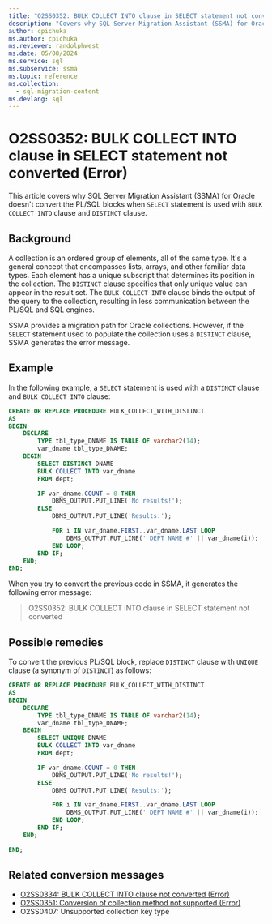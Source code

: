 ```yaml
---
title: "O2SS0352: BULK COLLECT INTO clause in SELECT statement not converted (Error)"
description: "Covers why SQL Server Migration Assistant (SSMA) for Oracle does not convert the PL/SQL blocks when SELECT statement is used with BULK COLLECT INTO clause and DISTINCT clause."
author: cpichuka
ms.author: cpichuka
ms.reviewer: randolphwest
ms.date: 05/08/2024
ms.service: sql
ms.subservice: ssma
ms.topic: reference
ms.collection:
  - sql-migration-content
ms.devlang: sql
---
```


# O2SS0352: BULK COLLECT INTO clause in SELECT statement not converted (Error)

This article covers why SQL Server Migration Assistant (SSMA) for Oracle doesn't convert the PL/SQL blocks when `SELECT` statement is used with `BULK COLLECT INTO` clause and `DISTINCT` clause.

## Background

A collection is an ordered group of elements, all of the same type. It's a general concept that encompasses lists, arrays, and other familiar data types. Each element has a unique subscript that determines its position in the collection. The `DISTINCT` clause specifies that only unique value can appear in the result set. The `BULK COLLECT INTO` clause binds the output of the query to the collection, resulting in less communication between the PL/SQL and SQL engines.

SSMA provides a migration path for Oracle collections. However, if the `SELECT` statement used to populate the collection uses a `DISTINCT` clause, SSMA generates the error message.

## Example

In the following example, a `SELECT` statement is used with a `DISTINCT` clause and `BULK COLLECT INTO` clause:

```sql
CREATE OR REPLACE PROCEDURE BULK_COLLECT_WITH_DISTINCT
AS
BEGIN
    DECLARE
        TYPE tbl_type_DNAME IS TABLE OF varchar2(14);
        var_dname tbl_type_DNAME;
    BEGIN
        SELECT DISTINCT DNAME
        BULK COLLECT INTO var_dname
        FROM dept;

        IF var_dname.COUNT = 0 THEN
            DBMS_OUTPUT.PUT_LINE('No results!');
        ELSE
            DBMS_OUTPUT.PUT_LINE('Results:');

            FOR i IN var_dname.FIRST..var_dname.LAST LOOP
                DBMS_OUTPUT.PUT_LINE(' DEPT NAME #' || var_dname(i));
            END LOOP;
        END IF;
    END;
END;
```

When you try to convert the previous code in SSMA, it generates the following error message:

> O2SS0352: BULK COLLECT INTO clause in SELECT statement not converted

## Possible remedies

To convert the previous PL/SQL block, replace `DISTINCT` clause with `UNIQUE` clause (a synonym of `DISTINCT`) as follows:

```sql
CREATE OR REPLACE PROCEDURE BULK_COLLECT_WITH_DISTINCT
AS
BEGIN
    DECLARE
        TYPE tbl_type_DNAME IS TABLE OF varchar2(14);
        var_dname tbl_type_DNAME;
    BEGIN
        SELECT UNIQUE DNAME
        BULK COLLECT INTO var_dname
        FROM dept;

        IF var_dname.COUNT = 0 THEN
            DBMS_OUTPUT.PUT_LINE('No results!');
        ELSE
            DBMS_OUTPUT.PUT_LINE('Results:');

            FOR i IN var_dname.FIRST..var_dname.LAST LOOP
                DBMS_OUTPUT.PUT_LINE(' DEPT NAME #' || var_dname(i));
            END LOOP;
        END IF;
    END;

END;
```

## Related conversion messages

- [O2SS0334: BULK COLLECT INTO clause not converted (Error)](o2ss0334.md)
- [O2SS0351: Conversion of collection method not supported (Error)](o2ss0351.md)
- O2SS0407: Unsupported collection key type
